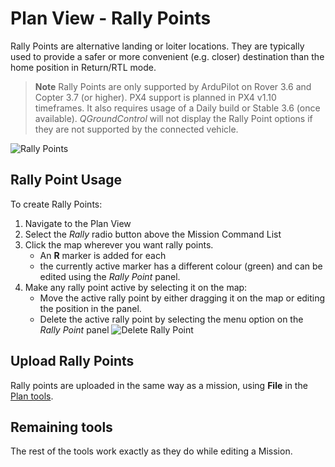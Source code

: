 # Plan View - Rally Points

Rally Points are alternative landing or loiter locations.
They are typically used to provide a safer or more convenient (e.g. closer) destination than the home position in Return/RTL mode. 

> **Note** Rally Points are only supported by ArduPilot on Rover 3.6 and Copter 3.7 (or higher).
  PX4 support is planned in PX4 v1.10 timeframes.
  It also requires usage of a Daily build or Stable 3.6 (once available).
  *QGroundControl* will not display the Rally Point options if they are not supported by the connected vehicle.

![Rally Points](../../assets/plan/rally/rally_points_overview.jpg)


## Rally Point Usage

To create Rally Points:
1. Navigate to the Plan View
1. Select the *Rally* radio button above the Mission Command List
1. Click the map wherever you want rally points. 
   - An **R** marker is added for each
   - the currently active marker has a different colour (green) and can be edited using the *Rally Point* panel.
1. Make any rally point active by selecting it on the map:
   - Move the active rally point by either dragging it on the map or editing the position in the panel.
   - Delete the active rally point by selecting the menu option on the *Rally Point* panel
     ![Delete Rally Point](../../assets/plan/rally/rally_points_delete.jpg)


## Upload Rally Points

Rally points are uploaded in the same way as a mission, using **File** in the [Plan tools](../PlanView/PlanView.md).


## Remaining tools

The rest of the tools work exactly as they do while editing a Mission.

